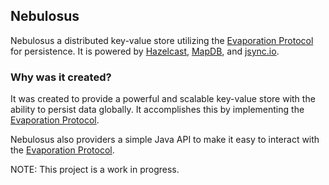 ## Nebulosus

Nebulosus a distributed key-value store utilizing the [Evaporation Protocol](https://evaporation.network/protocol) for persistence.
It is powered by [Hazelcast](https://github.com/hazelcast/hazelcast), [MapDB](https://github.com/jankotek/mapdb/), 
and [jsync.io](https://github.com/TonyRice/jsync.io). 

### Why was it created?
It was created to provide a powerful and scalable key-value store with the ability to persist data globally. It
accomplishes this by implementing the [Evaporation Protocol](https://evaporation.network/protocol).

Nebulosus also providers a simple Java API to make it easy to interact with the
[Evaporation Protocol](https://evaporation.network/protocol).

NOTE: This project is a work in progress.